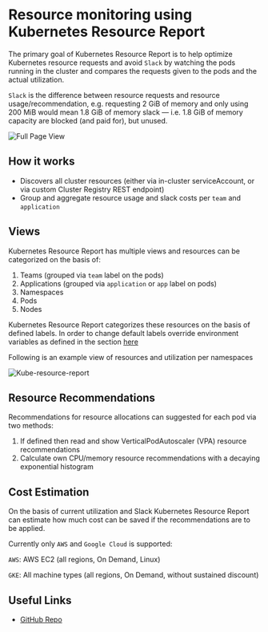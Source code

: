 # Resource monitoring using Kubernetes Resource Report

The primary goal of Kubernetes Resource Report is to help optimize Kubernetes resource requests and avoid `Slack` by watching the pods running in the cluster and compares the requests given to the pods and the actual utilization.

`Slack` is the difference between resource requests and resource usage/recommendation, e.g. requesting 2 GiB of memory and only using 200 MiB would mean 1.8 GiB of memory slack — i.e. 1.8 GiB of memory capacity are blocked (and paid for), but unused.

![Full Page View](./images/page-view.png)

## How it works

- Discovers all cluster resources (either via in-cluster serviceAccount, or via custom Cluster Registry REST endpoint)
- Group and aggregate resource usage and slack costs per `team` and `application`

## Views
Kubernetes Resource Report has multiple views and resources can be categorized on the basis of:

1. Teams (grouped via `team` label on the pods)
2. Applications (grouped via `application` or `app` label on pods)
3. Namespaces
4. Pods
5. Nodes

Kubernetes Resource Report categorizes these resources on the basis of defined labels. In order to change default labels override environment variables as defined in the section [here](https://github.com/hjacobs/kube-resource-report#settings)

Following is an example view of resources and utilization per namespaces

![Kube-resource-report](./images/kube-report.png)


## Resource Recommendations

Recommendations for resource allocations can suggested for each pod via two methods:

1. If defined then read and show VerticalPodAutoscaler (VPA) resource recommendations
1. Calculate own CPU/memory resource recommendations with a decaying exponential histogram

## Cost Estimation
On the basis of current utilization and Slack Kubernetes Resource Report can estimate how much cost can be saved if the recommendations are to be applied.

Currently only `AWS` and `Google Cloud` is supported:

`AWS`: AWS EC2 (all regions, On Demand, Linux)

`GKE`: All machine types (all regions, On Demand, without sustained discount)

## Useful Links

- [GitHub Repo](https://github.com/hjacobs/kube-resource-report)